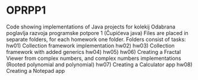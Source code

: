 # OPRPP1
Code showing implementations of Java projects for kolekij Odabrana poglavlja razvoja programske potpore 1 (Čupićeva java)
Files are placed in separate folders, for each homework one folder.
Folders consist of tasks:
  hw01) Collection framework implementation
  hw02) 
  hw03) Collection framework with added generics
  hw04)
  hw05) 
  hw06) Creating a Fractal Viewer from complex numbers, and complex numbers implementations (Rooted polynomial and polynomial)
  hw07) Creating a Calculator app
  hw08) Creating a Notepad app
